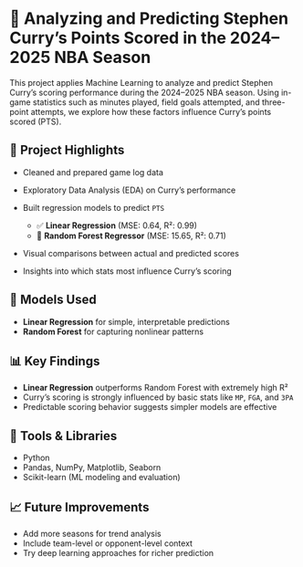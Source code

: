 
# 🏀 Analyzing and Predicting Stephen Curry’s Points Scored in the 2024–2025 NBA Season

This project applies Machine Learning to analyze and predict Stephen Curry’s scoring performance during the 2024–2025 NBA season. Using in-game statistics such as minutes played, field goals attempted, and three-point attempts, we explore how these factors influence Curry’s points scored (PTS).

## 📌 Project Highlights

* Cleaned and prepared game log data
* Exploratory Data Analysis (EDA) on Curry’s performance
* Built regression models to predict `PTS`

  * ✅ **Linear Regression** (MSE: 0.64, R²: 0.99)
  * 🌲 **Random Forest Regressor** (MSE: 15.65, R²: 0.71)
* Visual comparisons between actual and predicted scores
* Insights into which stats most influence Curry’s scoring

## 🧠 Models Used

* **Linear Regression** for simple, interpretable predictions
* **Random Forest** for capturing nonlinear patterns

## 📊 Key Findings

* **Linear Regression** outperforms Random Forest with extremely high R²
* Curry’s scoring is strongly influenced by basic stats like `MP`, `FGA`, and `3PA`
* Predictable scoring behavior suggests simpler models are effective

## 🔧 Tools & Libraries

* Python
* Pandas, NumPy, Matplotlib, Seaborn
* Scikit-learn (ML modeling and evaluation)

## 📈 Future Improvements

* Add more seasons for trend analysis
* Include team-level or opponent-level context
* Try deep learning approaches for richer prediction

